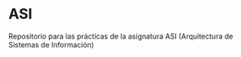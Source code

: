 # ASI
Repositorio para las prácticas de la asignatura ASI (Arquitectura de Sistemas de Información)


